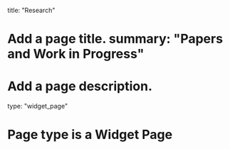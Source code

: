title: "Research" 
# Add a page title. summary: "Papers and Work in Progress" 

# Add a page description. 
type: "widget_page" 
# Page type is a Widget Page
